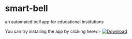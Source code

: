 # smart-bell

an automated bell app for educational institutions

You can try installing the app by clicking here👉 [![Download](https://img.shields.io/badge/Download-APK-blue)](https://smartbells.github.io/assets/app/anroid/app-release.apk)

